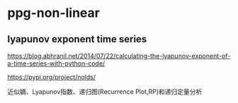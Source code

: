 # ppg-non-linear



## lyapunov exponent time series  


https://blog.abhranil.net/2014/07/22/calculating-the-lyapunov-exponent-of-a-time-series-with-python-code/

https://pypi.org/project/nolds/


近似嫡、Lyapunov指数、递归图(Recurrence Plot,RP)和递归定量分析
